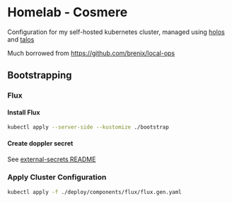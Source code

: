 # Homelab - Cosmere

Configuration for my self-hosted kubernetes cluster, managed using
[holos](https://holos.run) and [talos](https://talos.dev)

Much borrowed from https://github.com/brenix/local-ops

## Bootstrapping

### Flux

#### Install Flux

```sh
kubectl apply --server-side --kustomize ./bootstrap
```

#### Create doppler secret

See [external-secrets README](/components/external-secrets/README.md)

### Apply Cluster Configuration

```sh
kubectl apply -f ./deploy/components/flux/flux.gen.yaml
```